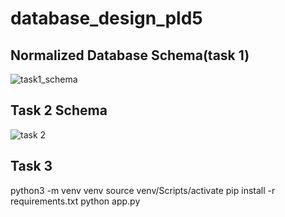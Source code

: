 # database_design_pld5

## Normalized Database Schema(task 1)

![task1_schema](https://github.com/user-attachments/assets/86717e6e-4a22-430b-b6cb-01f21b28e187)

## Task 2 Schema

![task 2](https://github.com/user-attachments/assets/4dba9f07-3dcb-4f59-bcd3-bd76e6c20dc1)

## Task 3
python3 -m venv venv
source venv/Scripts/activate
pip install -r requirements.txt
python app.py
